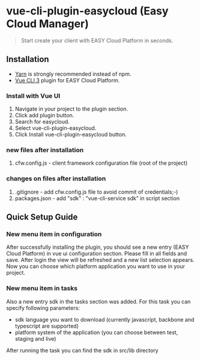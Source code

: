 # vue-cli-plugin-easycloud (Easy Cloud Manager)
> Start create your client with EASY Cloud Platform in seconds.

## Installation
- [Yarn](http://yarnpkg.com/) is strongly recommended instead of npm.
- [Vue CLI 3](https://cli.vuejs.org/) plugin for EASY Cloud Platform.

### Install with Vue UI
1. Navigate in your project to the plugin section.
2. Click add plugin button.
3. Search for easycloud.
4. Select vue-cli-plugin-easycloud.
5. Click Install vue-cli-plugin-easycloud button.

### new files after installation
1. cfw.config.js - client framework configuration file (root of the project)

### changes on files after installation
1. .gitignore - add cfw.config.js file to avoid commit of credentials;-)
2. packages.json - add "sdk" : "vue-cli-service sdk" in script section

## Quick Setup Guide

### New menu item in configuration
After successfully installing the plugin, you should see a new entry (EASY Cloud Platform) in vue ui configuration section.
Please fill in all fields and save. After login the view will be refreshed and a new list selection appears. 
Now you can choose which platform application you want to use in your project.

### New menu item in tasks

Also a new entry sdk in the tasks section was added. For this task you can specify following parameters:

- sdk language you want to download (currently javascript, backbone and typescript are supported)
- platform system of the application (you can choose between test, staging and live)

After running the task you can find the sdk in src/lib directory
